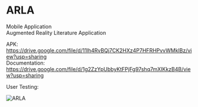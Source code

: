# ARLA
Mobile Application <br>
Augmented Reality Literature Application

APK: https://drive.google.com/file/d/11lh4RvBQj7CK2HXz4P7HFRHPvvWMklBz/view?usp=sharing <br>
Documentation: https://drive.google.com/file/d/1g2ZzYpUbbyKtFPjFg97shq7mXIKkzB4B/view?usp=sharing

User Testing:

![ARLA](https://user-images.githubusercontent.com/58986256/126865075-17ca0ba8-c3d4-4b40-8c03-30022756e45d.jpg)
